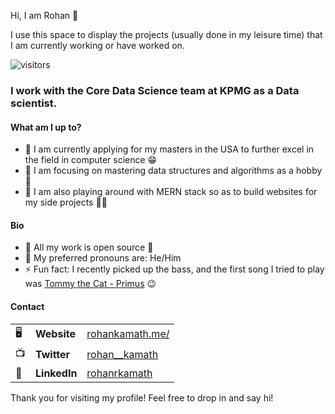 Hi, I am Rohan 👋

I use this space to display the projects (usually done in my leisure time) that I am currently working or have worked on. 

![visitors](https://visitor-badge.glitch.me/badge?page_id=rohanrkamath.rohanrkamath)

### I work with the Core Data Science team at KPMG as a Data scientist. 

#### What am I up to?

- 🔭 I am currently applying for my masters in the USA to further excel in the field in computer science 😁
- 🌱 I am focusing on mastering data structures and algorithms as a hobby 📓
- 🤔 I am also playing around with MERN stack so as to build websites for my side projects 🐢✅

#### Bio

- 👀 All my work is open source 👀
- 🙂 My preferred pronouns are: He/Him
- ⚡ Fun fact: I recently picked up the bass, and the first song I tried to play was [Tommy the Cat - Primus](https://www.youtube.com/watch?v=r4OhIU-PmB8) 😉

#### Contact

| |                       |                                                           |
|-|-----------------------|-----------------------------------------------------------|
|🖥| **Website**          | [rohankamath.me/](https://rohankamath.me/)               |
|📺| **Twitter**         | [rohan__kamath](https://twitter.com/rohan__kamath)        |
|📝| **LinkedIn**         | [rohanrkamath](https://www.linkedin.com/in/rohanrkamath/) |

Thank you for visiting my profile! Feel free to drop in and say hi!

<!-- ⚡My stats⚡ -

[![Rohan's github stats](https://github-readme-stats.vercel.app/api?username=rohanrkamath&count_private=true&show_icons=true&theme=onedark)](https://github.com/anuraghazra/github-readme-stats) -->

<!-- [![Top Languages](https://github-readme-stats.vercel.app/api/top-langs/?username=rohanrkamath&layout=compact)](https://github.com/anuraghazra/github-readme-stats) -->


